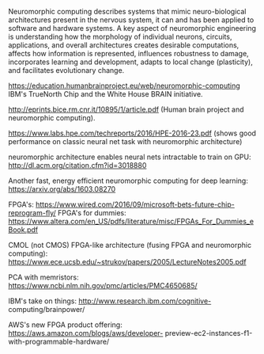 Neuromorphic computing describes systems that mimic neuro-biological
architectures present in the nervous system, it can and has been applied to
software and hardware systems. A key aspect of neuromorphic engineering is
understanding how the morphology of individual neurons, circuits, applications,
and overall architectures creates desirable computations, affects how
information is represented, influences robustness to damage, incorporates
learning and development, adapts to local change (plasticity), and facilitates
evolutionary change.

https://education.humanbrainproject.eu/web/neuromorphic-computing IBM's
TrueNorth Chip and the White House BRAIN initiative.

http://eprints.bice.rm.cnr.it/10895/1/article.pdf (Human brain project and
neuromorphic computing).

https://www.labs.hpe.com/techreports/2016/HPE-2016-23.pdf (shows good
performance on classic neural net task with neuromorphic architecture)

neuromorphic architecture enables neural nets intractable to train on GPU:
http://dl.acm.org/citation.cfm?id=3018880

Another fast, energy efficient neuromorphic computing for deep learning:
https://arxiv.org/abs/1603.08270

FPGA's: https://www.wired.com/2016/09/microsoft-bets-future-chip-reprogram-fly/
FPGA's for dummies:
https://www.altera.com/en_US/pdfs/literature/misc/FPGAs_For_Dummies_eBook.pdf

CMOL (not CMOS) FPGA-like architecture (fusing FPGA and neuromorphic
computing): https://www.ece.ucsb.edu/~strukov/papers/2005/LectureNotes2005.pdf

PCA with memristors: https://www.ncbi.nlm.nih.gov/pmc/articles/PMC4650685/

IBM's take on things: http://www.research.ibm.com/cognitive-
computing/brainpower/

AWS's new FPGA product offering: https://aws.amazon.com/blogs/aws/developer-
preview-ec2-instances-f1-with-programmable-hardware/